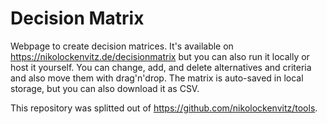 # Decision Matrix

Webpage to create decision matrices.
It's available on https://nikolockenvitz.de/decisionmatrix but you can also run it locally or host it yourself.
You can change, add, and delete alternatives and criteria and also move them with drag'n'drop.
The matrix is auto-saved in local storage, but you can also download it as CSV.

This repository was splitted out of https://github.com/nikolockenvitz/tools. <!-- https://help.github.com/en/github/using-git/splitting-a-subfolder-out-into-a-new-repository -->
